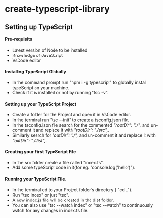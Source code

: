 # create-typescript-library

## Setting up TypeScript

#### Pre-requisits
  - Latest version of Node to be installed
  - Knowledge of JavaScript
  - VsCode editor

#### Installing TypeScript Globally
  - In the command prompt run "npm i -g typescript" to globally install typeScript on your machine.
  - Check if it is installed or not by running "tsc -v".

#### Setting up your TypeScript Project
  - Create a folder for the Project and open it in VsCode editor.
  - In the terminal run "tsc --init" to create a tsconfig.json file.
  - In the tsconfig.json file search for the commented *"rootDir": "./",* and un-comment it and replace it with *"rootDir": "./src",*.
  - Similarly search for *"outDir": "./",* and un-comment it and replace it with *"outDir": "./dist",*.

#### Creating your First TypeScript File
  - In the src folder create a file called "index.ts".
  - Add some typeScript code in it(for eg. "console.log('hello')").

#### Running your TypeScript File.
  - In the terminal cd to your Project folder's directory ( "cd ..").
  - Run "tsc index" or just "tsc".
  - A new index.js file will be created in the dist folder.
  - You can also use "tsc --watch index" or "tsc --watch" to continuously watch for any changes in index.ts file.
